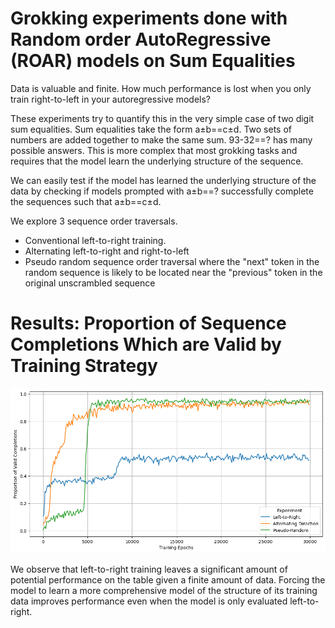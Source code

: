 # Grokking experiments done with Random order AutoRegressive (ROAR) models on Sum Equalities

Data is valuable and finite. How much performance is lost when you only train right-to-left in your autoregressive models?

These experiments try to quantify this in the very simple case of two digit sum equalities. Sum equalities take the form a±b==c±d. Two sets of numbers are added together to make the same sum. 93-32==? has many possible answers. This is more complex that most grokking tasks and requires that the model learn the underlying structure of the sequence.

We can easily test if the model has learned the underlying structure of the data by checking if models prompted with a±b==? successfully complete the sequences such that a±b==c±d.

We explore 3 sequence order traversals. 
* Conventional left-to-right training.
* Alternating left-to-right and right-to-left
* Pseudo random sequence order traversal where the "next" token in the random sequence is likely to be located near the "previous" token in the original unscrambled sequence

# Results: Proportion of Sequence Completions Which are Valid by Training Strategy

![Percent Valid](resources/percent_valid.png)

We observe that left-to-right training leaves a significant amount of potential performance on the table given a finite amount of data. Forcing the model to learn a more comprehensive model of the structure of its training data improves performance even when the model is only evaluated left-to-right.
